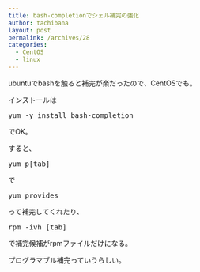```yaml
---
title: bash-completionでシェル補完の強化
author: tachibana
layout: post
permalink: /archives/28
categories:
  - CentOS
  - linux
---
```

ubuntuでbashを触ると補完が楽だったので、CentOSでも。

インストールは

<pre class="brush: plain; title: ; notranslate" title="">yum -y install bash-completion</pre>

でOK。

すると、

<pre class="brush: plain; title: ; notranslate" title="">yum p[tab]</pre>

で

<pre class="brush: plain; title: ; notranslate" title="">yum provides</pre>

って補完してくれたり、

<pre class="brush: plain; title: ; notranslate" title="">rpm -ivh [tab]</pre>

で補完候補がrpmファイルだけになる。

プログラマブル補完っていうらしい。